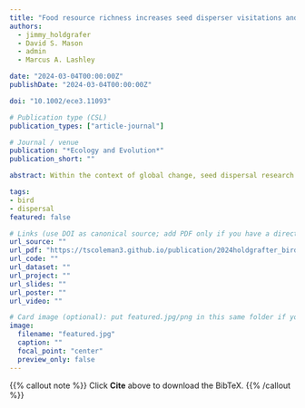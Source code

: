 ```yaml
---
title: "Food resource richness increases seed disperser visitations and seed rain richness"
authors:
  - jimmy_holdgrafer
  - David S. Mason
  - admin
  - Marcus A. Lashley

date: "2024-03-04T00:00:00Z"
publishDate: "2024-03-04T00:00:00Z"

doi: "10.1002/ece3.11093"

# Publication type (CSL)
publication_types: ["article-journal"]

# Journal / venue
publication: "*Ecology and Evolution*"
publication_short: ""

abstract: Within the context of global change, seed dispersal research often focuses on changes in disperser communities (i.e., seed dispersers, such as birds, in an area) resulting from habitat fragmentation. This approach may not be completely illustrative due to certain seed disperser communities being more robust to fragmentation. Additionally, this top-down approach overlooks how changing food resources on landscapes impacts resource tracking and, subsequently, seed dispersal. We hypothesized resource tracking may promote diffuse plant–animal dispersal mutualisms if resource richness is positively linked to disperser and seed rain richness. We predicted increasing food resource richness attracts more visits and species of avian dispersers, resulting in higher counts and greater species richness of seeds deposited at sites (i.e., seed rain). We tested this mechanism in two replicated field experiments using a model system with bird feeders positioned above seed traps. In the first experiment, we demonstrated resource presence skews seed rain. In the second experiment, we explored how species richness of food resources (0, 4, 8, or 12 species) affected the species richness and visitation of avian seed dispersers at feeders and in subsequent seed rain. Collectively, we observed a positive relationship between available food resources and seed rain, likely mediated by resource tracking behavior of avian dispersers. Our findings underscore a potential key mechanism that may facilitate ecological diversity, whereby accumulating species richness in the plant community attracts a more diverse seed disperser community and indirectly promotes more species in seed rain. Importantly, the resource tracking mechanism driving this potential positive feedback loop may also result in negative ecosystem effects if global change diminishes resource availability through homogenization processes, such as invasive species colonization. Future research should explore the bottom-up effects of global change on food resources and seed disperser behavior to complement the literature on changing disperser communities.

tags: 
- bird
- dispersal
featured: false

# Links (use DOI as canonical source; add PDF only if you have a direct/public link)
url_source: ""
url_pdf: "https://tscoleman3.github.io/publication/2024holdgrafter_bird/paper.pdf"
url_code: ""
url_dataset: ""
url_project: ""
url_slides: ""
url_poster: ""
url_video: ""

# Card image (optional): put featured.jpg/png in this same folder if you want a thumbnail
image: 
  filename: "featured.jpg"
  caption: ""
  focal_point: "center"
  preview_only: false
---
```


{{% callout note %}}
Click **Cite** above to download the BibTeX.
{{% /callout %}}